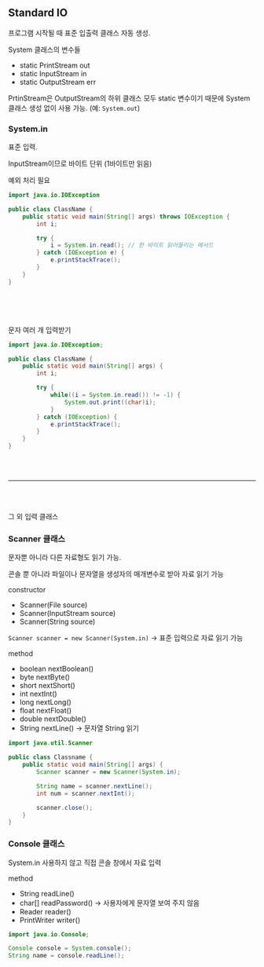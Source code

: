 ## Standard IO

프로그램 시작될 때 표준 입출력 클래스 자동 생성.

System 클래스의 변수들
- static PrintStream out
- static InputStream in
- static OutputStream err

PrtinStream은 OutputStream의 하위 클래스
모두 static 변수이기 때문에 System 클래스 생성 없이 사용 가능. (예: `System.out`)

### System.in

표준 입력.

InputStream이므로 바이트 단위 (1바이트만 읽음)

예외 처리 필요

```java
import java.io.IOException

public class ClassName {
    public static void main(String[] args) throws IOException {
        int i;

        try {
            i = System.in.read(); // 한 바이트 읽어들이는 메서드
        } catch (IOException e) {
            e.printStackTrace();
        }
    }
}
```

<br/>
<br/>
<br/>

문자 여러 개 입력받기
```java
import java.io.IOException;

public class ClassName {
    public static void main(String[] args) {
        int i;

        try {
            while((i = System.in.read()) != -1) {
                System.out.print((char)i);
            }
        } catch (IOException) {
            e.printStackTrace();
        }
    }
}
```

<br/>
<br/>

---

<br/>
<br/>


그 외 입력 클래스

### Scanner 클래스

문자뿐 아니라 다른 자료형도 읽기 가능.

콘솔 뿐 아니라 파일이나 문자열을 생성자의 매개변수로 받아 자료 읽기 가능

constructor
- Scanner(File source)
- Scanner(InputStream source)
- Scanner(String source)

`Scanner scanner = new Scanner(System.in)` -> 표준 입력으로 자료 읽기 가능

method
- boolean nextBoolean()
- byte nextByte()
- short nextShort()
- int nextInt()
- long nextLong()
- float nextFloat()
- double nextDouble()
- String nextLine() -> 문자열 String 읽기

```java
import java.util.Scanner

public class Classname {
    public static void main(String[] args) {
        Scanner scanner = new Scanner(System.in);

        String name = scanner.nextLine();
        int num = scanner.nextInt();

        scanner.close();
    }
}
```

### Console 클래스

System.in 사용하지 않고 직접 콘솔 창에서 자료 입력

method
- String readLine()
- char[] readPassword() -> 사용자에게 문자열 보여 주지 않음
- Reader reader() 
- PrintWriter writer()

```java
import java.io.Console;

Console console = System.console();
String name = console.readLine();
```